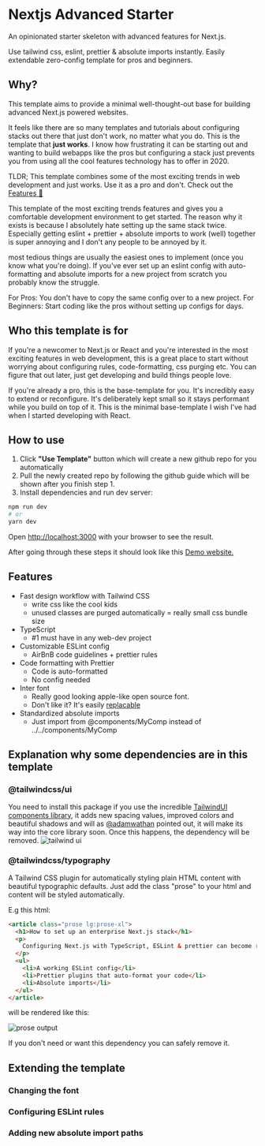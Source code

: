 # Nextjs Advanced Starter

An opinionated starter skeleton with advanced features for Next.js.

Use tailwind css, eslint, prettier & absolute imports instantly.
Easily extendable zero-config template for pros and beginners.

## Why?

This template aims to provide a minimal well-thought-out base for building advanced Next.js powered websites.

It feels like there are so many templates and tutorials about configuring stacks out there that just don't work, no matter what you do. This is the template that **just works**. I know how frustrating it can be starting out and wanting to build webapps like the pros but configuring a stack just prevents you from using all the cool features technology has to offer in 2020.

TLDR;
This template combines some of the most exciting trends in web development and just works. Use it as a pro and don't.
Check out the [Features 🎁](#features)

This template of the most exciting trends features and gives you a comfortable development environment to get started.
The reason why it exists is because I absolutely hate setting up the same stack twice. Especially getting eslint + prettier + absolute imports to work (well) together is super annoying and I don't any people to be annoyed by it.

most tedious things are usually the easiest ones to implement (once you know what you're doing).
If you've ever set up an eslint config with auto-formatting and absolute imports for a new project from scratch you probably know the struggle.

For Pros: You don't have to copy the same config over to a new project.
For Beginners: Start coding like the pros without setting up configs for days.

## Who this template is for

If you're a newcomer to Next.js or React and you're interested in the most exciting features in web development, this is a great place to start without worrying about configuring rules, code-formatting, css purging etc. You can figure that out later, just get developing and build things people love.

If you're already a pro, this is the base-template for you. It's incredibly easy to extend or reconfigure. It's deliberately kept small so it stays performant while you build on top of it. This is the minimal base-template I wish I've had when I started developing with React.

## How to use

1. Click **"Use Template"** button which will create a new github repo for you automatically
2. Pull the newly created repo by following the github guide which will be shown after you finish step 1.
3. Install dependencies and run dev server:

```bash
npm run dev
# or
yarn dev
```

Open [http://localhost:3000](http://localhost:3000) with your browser to see the result.

After going through these steps it should look like this [Demo website.](https://nextjs-advanced-starter.vercel.app/)

## Features

- Fast design workflow with Tailwind CSS
  - write css like the cool kids
  - unused classes are purged automatically = really small css bundle size
- TypeScript
  - #1 must have in any web-dev project
- Customizable ESLint config
  - AirBnB code guidelines + prettier rules
- Code formatting with Prettier
  - Code is auto-formatted
  - No config needed
- Inter font
  - Really good looking apple-like open source font.
  - Don't like it? It's easily [replacable](#changing-the-font)
- Standardized absolute imports
  - Just import from @components/MyComp instead of ../../components/MyComp

## Explanation why some dependencies are in this template

### @tailwindcss/ui

You need to install this package if you use the incredible [TailwindUI components library](https://tailwindui.com/), it adds new spacing values, improved colors and beautiful shadows and will as [@adamwathan](https://twitter.com/adamwathan) pointed out, it will make its way into the core library soon. Once this happens, the dependency will be removed. ![tailwind ui](https://i.imgur.com/gm83Ydx.png)

### @tailwindcss/typography

A Tailwind CSS plugin for automatically styling plain HTML content with beautiful typographic defaults. Just add the class "prose" to your html and content will be styled automatically.

E.g this html:

```html
<article class="prose lg:prose-xl">
  <h1>How to set up an enterprise Next.js stack</h1>
  <p>
    Configuring Next.js with TypeScript, ESLint & prettier can become really annoying, especially if you're a beginner and don't know the intricate details of all the moving parts in a web-dev environment. The most important things you have to set up are:
  </p>
  <ul>
    <li>A working ESLint config</li>
    <li>Prettier plugins that auto-format your code</li>
    <li>Absolute imports</li>
  </ul>
</article>
```

will be rendered like this:

![prose output](https://i.imgur.com/xJD5Ojv.png)

If you don't need or want this dependency you can safely remove it.

## Extending the template

### Changing the font

### Configuring ESLint rules

### Adding new absolute import paths
